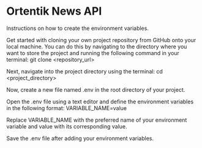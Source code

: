 # Ortentik News API

Instructions on how to create the environment variables.

Get started with cloning your own project repository from GitHub onto your local machine. 
You can do this by navigating to the directory where you want to store the project 
and running the following command in your terminal:
git clone <repository_url>

Next, navigate into the project directory using the terminal: 
cd <project_directory>

Now, create a new file named .env in the root directory of your project.

Open the .env file using a text editor and define the environment variables in the following format: 
VARIABLE_NAME=value

Replace VARIABLE_NAME with the preferred name of your environment variable and value with its corresponding value.

Save the .env file after adding your environment variables.

